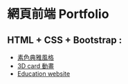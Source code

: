 # 網頁前端 Portfolio

## HTML + CSS + Bootstrap :

- [素色典雅風格](https://smalldan1022.github.io/Web-Frontend-Portfolio/Project_1/index.html)
- [3D card 動畫](https://smalldan1022.github.io/Web-Frontend-Portfolio/Project_2_js_3Dcard/index.html)
- [Education website](https://smalldan1022.github.io/Web-Frontend-Portfolio/Project_3_Education_website/index.html)
